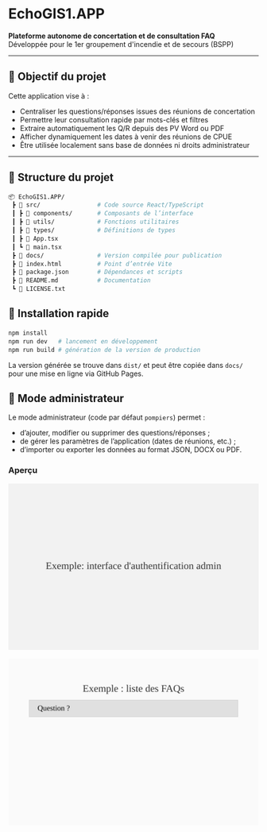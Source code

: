 # EchoGIS1.APP

**Plateforme autonome de concertation et de consultation FAQ**  
Développée pour le 1er groupement d'incendie et de secours (BSPP)

---

## 🧭 Objectif du projet

Cette application vise à :
- Centraliser les questions/réponses issues des réunions de concertation
- Permettre leur consultation rapide par mots-clés et filtres
- Extraire automatiquement les Q/R depuis des PV Word ou PDF
- Afficher dynamiquement les dates à venir des réunions de CPUE
- Être utilisée localement sans base de données ni droits administrateur

---

## 📁 Structure du projet

```bash
📦 EchoGIS1.APP/
 ┣ 📂 src/                # Code source React/TypeScript
 ┃ ┣ 📂 components/       # Composants de l’interface
 ┃ ┣ 📂 utils/            # Fonctions utilitaires
 ┃ ┣ 📂 types/            # Définitions de types
 ┃ ┣ 📜 App.tsx
 ┃ ┗ 📜 main.tsx
 ┣ 📂 docs/               # Version compilée pour publication
 ┣ 📜 index.html          # Point d’entrée Vite
 ┣ 📜 package.json        # Dépendances et scripts
 ┣ 📜 README.md           # Documentation
 ┗ 📜 LICENSE.txt
```

## 🚀 Installation rapide

```bash
npm install
npm run dev   # lancement en développement
npm run build # génération de la version de production
```

La version générée se trouve dans `dist/` et peut être copiée dans `docs/` pour une mise en ligne via GitHub Pages.

## 🔐 Mode administrateur

Le mode administrateur (code par défaut `pompiers`) permet :
- d’ajouter, modifier ou supprimer des questions/réponses ;
- de gérer les paramètres de l’application (dates de réunions, etc.) ;
- d’importer ou exporter les données au format JSON, DOCX ou PDF.

### Aperçu

![Connexion admin](docs/screenshots/admin-login.svg)

![Liste des FAQs](docs/screenshots/faq-list.svg)

